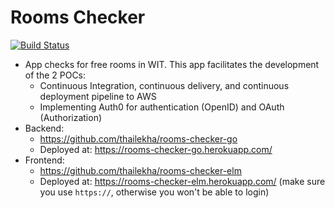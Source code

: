 # Rooms Checker
[![Build Status](https://travis-ci.org/thailekha/rooms-checker-elm.png?branch=master)](https://travis-ci.org/thailekha/rooms-checker-elm)

- App checks for free rooms in WIT. This app facilitates the development of the 2 POCs:
  - Continuous Integration, continuous delivery, and continuous deployment pipeline to AWS
  - Implementing Auth0 for authentication (OpenID) and OAuth (Authorization)
- Backend:
  - https://github.com/thailekha/rooms-checker-go
  - Deployed at: https://rooms-checker-go.herokuapp.com/
- Frontend:
  - https://github.com/thailekha/rooms-checker-elm
  - Deployed at: https://rooms-checker-elm.herokuapp.com/ (make sure you use `https://`, otherwise you won't be able to login)

